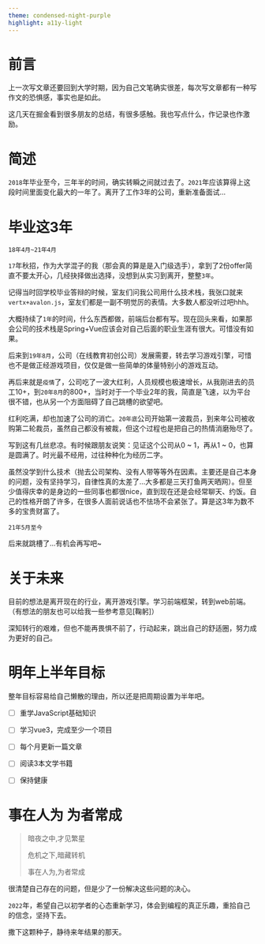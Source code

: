 ```yaml
---
theme: condensed-night-purple
highlight: a11y-light
---
```


# 前言
上一次写文章还要回到大学时期，因为自己文笔确实很差，每次写文章都有一种写作文的恐惧感，事实也是如此。

这几天在掘金看到很多朋友的总结，有很多感触。我也写点什么，作记录也作激励。

# 简述
`2018`年毕业至今，三年半的时间，确实转瞬之间就过去了。`2021`年应该算得上这段时间里面变化最大的一年了。离开了工作3年的公司，重新准备面试...

# 毕业这3年
`18年4月~21年4月`

`17`年秋招，作为大学混子的我（那会真的算是是入门级选手），拿到了2份offer简直不要太开心，几经抉择做出选择，没想到从实习到离开，整整`3年`。

记得当时回学校毕业答辩的时候，室友们问我公司用什么技术栈，我张口就来`vertx+avalon.js`，室友们都是一副不明觉厉的表情。大多数人都没听过吧hhh。

大概持续了`1年`的时间，什么东西都做，前端后台都有写。现在回头来看，如果那会公司的技术栈是Spring+Vue应该会对自己后面的职业生涯有很大。可惜没有如果。

后来到`19年8月`，公司（在线教育初创公司）发展需要，转去学习游戏引擎，可惜也不是做正经游戏项目，仅仅是做一些简单的体量特别小的游戏互动。

再后来就是`疫情`了，公司吃了一波大红利，人员规模也极速增长，从我刚进去的员工10+，到`20年8月`的800+，当时对于一个毕业2年的我，简直是飞速，以为平台很不错，也从另一个方面阻碍了自己跳槽的欲望吧。 

红利吃满，却也加速了公司的消亡。`20年底`公司开始第一波裁员，到来年公司被收购第二轮裁员，虽然自己都没有被裁，但这个过程也是把自己的热情消磨殆尽了。

写到这有几丝悲凉。有时候跟朋友说笑：见证这个公司从0 ~ 1，再从1 ~ 0，也算是圆满了。时光最不经用，过往种种化为经历二字。

虽然没学到什么技术（抛去公司架构、没有人带等等外在因素。主要还是自己本身的问题，没有坚持学习，自律性真的太差了...大多都是三天打鱼两天晒网）。但至少值得庆幸的是身边的一些同事也都很nice，直到现在还是会经常聊天、约饭。自己的性格开朗了许多，在很多人面前说话也不怯场不会紧张了。算是这3年为数不多的宝贵财富了。

`21年5月至今`

后来就跳槽了...有机会再写吧~

# 关于未来
目前的想法是离开现在的行业，离开游戏引擎。学习前端框架，转到web前端。（有想法的朋友也可以给我一些参考意见[鞠躬]）

深知转行的艰难，但也不能再畏惧不前了，行动起来，跳出自己的舒适圈，努力成为更好的自己。


# 明年上半年目标
整年目标容易给自己懒散的理由，所以还是把周期设置为半年吧。
- [ ] 重学JavaScript基础知识
- [ ] 学习vue3，完成至少一个项目
- [ ] 每个月更新一篇文章
- [ ] 阅读3本文学书籍
- [ ] 保持健康 


# 事在人为 为者常成
>   暗夜之中,才见繁星
> 
>   危机之下,暗藏转机 
> 
>   事在人为,为者常成

很清楚自己存在的问题，但是少了一份解决这些问题的决心。

`2022`年，希望自己以初学者的心态重新学习，体会到编程的真正乐趣，重拾自己的信念，坚持下去。

撒下这颗种子，静待来年结果的那天。



